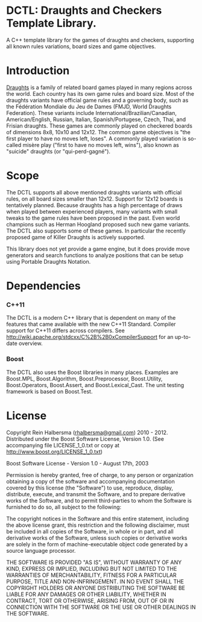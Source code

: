 DCTL: Draughts and Checkers Template Library.
=============================================

A C++ template library for the games of draughts and checkers, supporting all known rules variations, board sizes and game objectives.

Introduction
============

[Draughts](http://en.wikipedia.org/wiki/Draughts) is a family of related board games played in many regions across the world. Each country has its own game rules and board size. Most of the draughts variants have official game rules and a governing body, such as the Fédération Mondiale du Jeu de Dames (FMJD, World Draughts Federation). These variants include International/Brazilian/Canadian, American/English, Russian, Italian, Spanish/Portugese, Czech, Thai, and Frisian draughts. These games are commonly played on checkered boards of dimensions 8x8, 10x10 and 12x12. The common game objectives is "the first player to have no moves left, loses". A commonly played variation is so-called misère play ("first to have no moves left, wins"), also known as "suicide" draughts (or "qui-perd-gagné"). 

Scope
=====

The DCTL supports all above mentioned draughts variants with official rules, on all board sizes smaller than 12x12. Support for 12x12 boards is tentatively planned. Because draughts has a high percentage of draws when played between experienced players, many variants with small tweaks to the game rules have been proposed in the past. Even world champions such as Herman Hoogland proposed such new game variants. The DCTL also supports some of these games. In particular the recently proposed game of Killer Draughts is actively supported.

This library does not yet provide a game engine, but it does provide move generators and search functions to analyze positions that can be setup using Portable Draughts Notation. 

Dependencies
============

### C++11

The DCTL is a modern C++ library that is dependent on many of the features that came available with the new C++11 Standard. Compiler support for C++11 differs across compilers. See http://wiki.apache.org/stdcxx/C%2B%2B0xCompilerSupport for an up-to-date overview.

### Boost

The DCTL also uses the Boost libraries in many places. Examples are Boost.MPL, Boost.Algorithm, Boost.Preprocessor, Boost.Utility, Boost.Operators, Boost.Assert, and Boost.Lexical_Cast. The unit testing framework is based on Boost.Test.

License
=======

Copyright Rein Halbersma (rhalbersma@gmail.com) 2010 - 2012.
Distributed under the Boost Software License, Version 1.0.
(See accompanying file LICENSE_1_0.txt or copy at http://www.boost.org/LICENSE_1_0.txt)
	
Boost Software License - Version 1.0 - August 17th, 2003

Permission is hereby granted, free of charge, to any person or organization
obtaining a copy of the software and accompanying documentation covered by
this license (the "Software") to use, reproduce, display, distribute,
execute, and transmit the Software, and to prepare derivative works of the
Software, and to permit third-parties to whom the Software is furnished to
do so, all subject to the following:

The copyright notices in the Software and this entire statement, including
the above license grant, this restriction and the following disclaimer,
must be included in all copies of the Software, in whole or in part, and
all derivative works of the Software, unless such copies or derivative
works are solely in the form of machine-executable object code generated by
a source language processor.

THE SOFTWARE IS PROVIDED "AS IS", WITHOUT WARRANTY OF ANY KIND, EXPRESS OR
IMPLIED, INCLUDING BUT NOT LIMITED TO THE WARRANTIES OF MERCHANTABILITY,
FITNESS FOR A PARTICULAR PURPOSE, TITLE AND NON-INFRINGEMENT. IN NO EVENT
SHALL THE COPYRIGHT HOLDERS OR ANYONE DISTRIBUTING THE SOFTWARE BE LIABLE
FOR ANY DAMAGES OR OTHER LIABILITY, WHETHER IN CONTRACT, TORT OR OTHERWISE,
ARISING FROM, OUT OF OR IN CONNECTION WITH THE SOFTWARE OR THE USE OR OTHER
DEALINGS IN THE SOFTWARE.